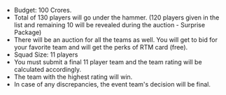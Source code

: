 - Budget: 100 Crores.
- Total of 130 players will go under the hammer. (120 players given in the list and remaining 10 will be revealed during the auction - Surprise Package)
- There will be an auction for all the teams as well. You will get to bid for your favorite team and will get the perks of RTM card (free).
- Squad Size: 11 players
- You must submit a final 11 player team and the team rating will be calculated accordingly.
- The team with the highest rating will win.
- In case of any discrepancies, the event team's decision will be final.
